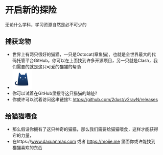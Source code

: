 # 开启新的探险
无论什么学科，学习资源自然是必不可少的
## 捕获宠物
* 世界上有两只很好的猫猫，一只是Octocat(章鱼猫)，也就是全世界最大的代码托管平台GitHub，你可以在上面找到许多开源项目，另一只就是Clash，我们需要的就是这只可爱的猫猫的帮助
* ![logo](./logo_64.png)
* 你可以试着在GitHub里搜寻这只猫猫的踪迹?
* 你或许可以试着访问这串链接?: https://github.com/2dust/v2rayN/releases
## 给猫猫喂食
* 那么假设你拥有了这只神奇的猫猫，那么我们需要给猫猫喂食，这样才能获得它的力量，
* 在https://www.daxuanmax.com 或者 https://mojie.me 里面你或许能找到猫猫喜欢的东西
